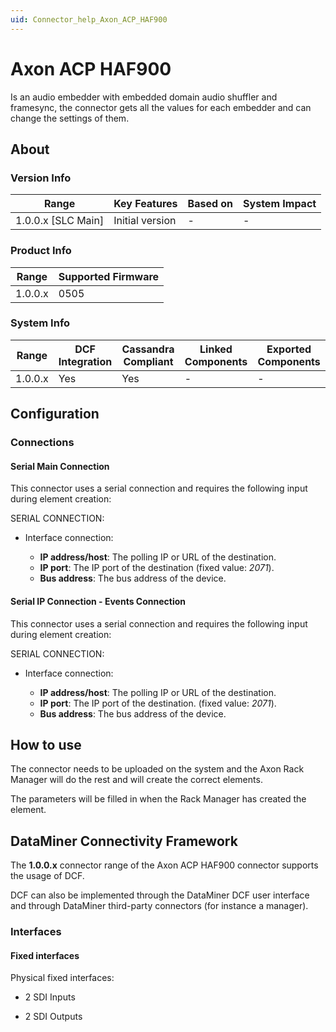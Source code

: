 ```yaml
---
uid: Connector_help_Axon_ACP_HAF900
---
```


# Axon ACP HAF900

Is an audio embedder with embedded domain audio shuffler and framesync, the connector gets all the values for each embedder and can change the settings of them.

## About

### Version Info

| Range                | Key Features     | Based on     | System Impact     |
|----------------------|------------------|--------------|-------------------|
| 1.0.0.x [SLC Main]   | Initial version  | -            | -                 |

### Product Info

| Range     | Supported Firmware     |
|-----------|------------------------|
| 1.0.0.x   | 0505                   |

### System Info

| Range     | DCF Integration     | Cassandra Compliant     | Linked Components     | Exported Components     |
|-----------|---------------------|-------------------------|-----------------------|-------------------------|
| 1.0.0.x   | Yes                 | Yes                     | -                     | -                       |

## Configuration

### Connections

#### Serial Main Connection

This connector uses a serial connection and requires the following input during element creation:

SERIAL CONNECTION:

- Interface connection:

  - **IP address/host**: The polling IP or URL of the destination.
  - **IP port**: The IP port of the destination (fixed value: *2071*).
  - **Bus address**: The bus address of the device.

#### Serial IP Connection - Events Connection

This connector uses a serial connection and requires the following input during element creation:

SERIAL CONNECTION:

- Interface connection:

  - **IP address/host**: The polling IP or URL of the destination.
  - **IP port**: The IP port of the destination. (fixed value: *2071*).
  - **Bus address**: The bus address of the device.

## How to use

The connector needs to be uploaded on the system and the Axon Rack Manager will do the rest and will create the correct elements.

The parameters will be filled in when the Rack Manager has created the element.

## DataMiner Connectivity Framework

The **1.0.0.x** connector range of the Axon ACP HAF900 connector supports the usage of DCF.

DCF can also be implemented through the DataMiner DCF user interface and through DataMiner third-party connectors (for instance a manager).

### Interfaces

#### Fixed interfaces

Physical fixed interfaces:

- 2 SDI Inputs

- 2 SDI Outputs
